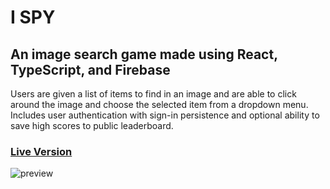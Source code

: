 # I SPY

## An image search game made using React, TypeScript, and Firebase

Users are given a list of items to find in an image and are able to click around the image and choose the selected item from a dropdown menu. Includes user authentication with sign-in persistence and optional ability to save high scores to public leaderboard.

### [Live Version](https://pmbechard.github.io/i-spy/)

<img src="./img/screenshot.png" alt="preview">
